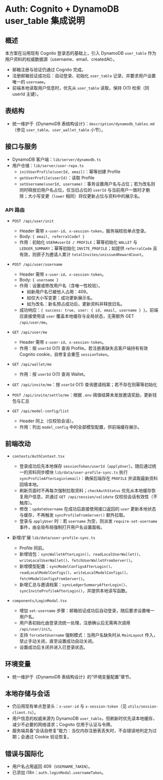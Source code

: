# Auth: Cognito + DynamoDB user_table 集成说明

## 概述

本方案在沿用现有 Cognito 登录态的基础上，引入 DynamoDB `user_table` 作为用户资料的权威数据源（username、email、createdAt）。
- 邮箱注册与验证仍通过 Cognito 完成。
- 注册邮箱验证成功后：自动登录、初始化 `user_table` 记录，并要求用户设置唯一的 `username`。
- 前端本地读取用户信息时，优先从 `user_table` 读取，保持 O(1) 检索（同 userId 主键）。

## 表结构

- 统一维护于《DynamoDB 表结构设计》：`description/dynamodb_tables.md`（参见 `user_table`、`user_wallet_table` 小节）。

## 接口与服务

- DynamoDB 客户端：`lib/server/dynamodb.ts`
- 用户仓储：`lib/server/user-repo.ts`
  - `initUserProfile(userId, email)`：幂等创建 Profile
  - `getUserProfile(userId)`：读取 Profile
  - `setUsername(userId, username)`：事务设置用户名与占位；若为改名则同时释放旧用户名占位，仅当旧占位的 `userId` 与当前用户一致时才删除；大小写变更（`lower` 相同）将仅更新占位与资料中的展示名。

### API 路由

- `POST /api/user/init`
  - Header 需带 `x-user-id`、`x-session-token`，服务端校验单点登录。
  - Body: `{ email, referralCode? }`
  - 作用：初始化 `USER#userId / PROFILE`；幂等初始化 `WALLET` 与 `LEDGER_SUMMARY`；幂等初始化 `INVITE_PROFILE`；如提供 `referralCode` 且有效，则原子为邀请人累计 `totalInvites/unissuedRewardCount`。

- `POST /api/user/username`
  - Header 需带 `x-user-id`、`x-session-token`。
  - Body: `{ username }`
  - 作用：设置或修改用户名（含唯一性校验）。
    - 如新用户名已被他人占用：409。
    - 如仅大小写变更：成功更新展示名。
    - 如为改名：新名预占成功后，更新资料并释放旧名。
  - 成功响应：`{ success: true, user: { id, email, username } }`。前端应直接使用该 `user` 覆盖本地缓存与全局状态，无需额外 GET `/api/user/me`。

- `GET /api/user/me`
  - Header 需带 `x-user-id`、`x-session-token`。
  - 作用：按 `userId` O(1) 查询 Profile。若注册表缺失且客户端持有有效 Cognito cookie，自修复会重签 `sessionToken`。

- `GET /api/wallet/me`
  - 作用：按 `userId` O(1) 查询 Wallet。
- `GET /api/invite/me`：按 `userId` O(1) 查询邀请档案；若不存在则幂等初始化
- `POST /api/invite/settle/me`：根据 `.env` 阈值结算未发放邀请奖励，更新钱包与汇总

- `GET /api/model-config/list`
  - Header 同上（仅校验会话）。
  - 作用：列出 `model_config` 中的全部模型配置，供前端缓存展示。

## 前端改动

- `contexts/AuthContext.tsx`
  - 登录成功后先本地保存 `sessionToken/userId`（`applyUser`）。随后通过统一的资料同步模块 `lib/data/user-profile-sync.ts` 执行 `syncProfileAfterLogin(email)`：确保后端存在 `PROFILE` 并读取最新资料回填本地。
  - 刷新页面时不再每次强制拉取资料；`checkAuthStatus` 优先从本地缓存恢复用户信息，并通过 `GET /api/session/validate` 仅校验会话有效性（不触库）。
  - 修改：`updateUsername` 在成功后直接使用接口返回的 `user` 更新本地状态与缓存，不再触发 `syncProfileFromServer()` 额外拉取。
  - 登录与 `applyUser` 时：若 `username` 为空，则派发 `require-set-username` 事件，由全局布局强制打开用户名设置面板。

- 新增/扩展 `lib/data/user-profile-sync.ts`
  - Profile 同前。
  - 新增钱包：`syncWalletAfterLogin()`、`readLocalUserWallet()`、`writeLocalUserWallet()`、`fetchUserWalletFromServer()`。
  - 新增模型配置：`syncModelConfigsAfterLogin()`、`readLocalModelConfigs()`、`writeLocalModelConfigs()`、`fetchModelConfigsFromServer()`。
  - 新增汇总与邀请档案：`syncLedgerSummaryAfterLogin()`、`syncInviteProfileAfterLogin()`，并提供本地读写函数。

- `components/LoginModal.tsx`
  - 增加 `set-username` 步骤：邮箱验证成功后自动登录，随后要求设置唯一用户名。
  - 用户表初始化由登录流统一处理，注册确认后无需再次调用 `/api/user/init`。
  - 支持 `forceSetUsername` 强制模式：当用户名缺失时从 `MainLayout` 传入，禁止手动关闭，直至设置成功自动关闭。
  - 设置成功后关闭并进入已登录状态。

## 环境变量

- 统一维护于《DynamoDB 表结构设计》的“环境变量配置”章节。

## 本地存储与会话

- 仍沿用现有单点登录头：`x-user-id` 与 `x-session-token`（见 `utils/session-client.ts`）。
- 用户信息的权威来源为 DynamoDB `user_table`，但刷新时优先读本地缓存，减少不必要的网络请求；Cognito 仅用于认证与令牌。
- 服务端具备“会话自修复”能力：当仅内存注册表丢失时，不会错误地判定为过期；会通过 Cookie 验证恢复。

## 错误与国际化

- 用户名占用返回 409（`USERNAME_TAKEN`）。
- 已添加 i18n：`auth.loginModal.usernameTaken`。

 
